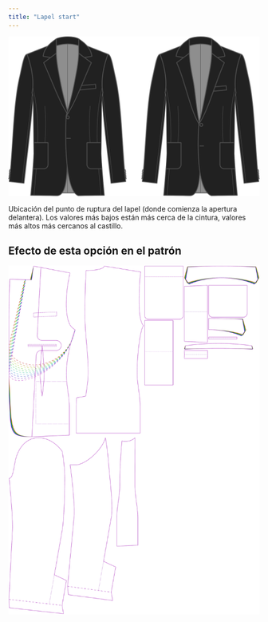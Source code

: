 ```yaml
---
title: "Lapel start"
---
```


![Inicio de la solapa](lapelstart.svg)

Ubicación del punto de ruptura del lapel (donde comienza la apertura delantera). Los valores más bajos están más cerca de la cintura, valores más altos más cercanos al castillo.

## Efecto de esta opción en el patrón

![Esta imagen muestra el efecto de esta opción superponiendo varias variantes que tienen un valor diferente para esta opción](jaeger_lapelstart_sample.svg "Efecto de esta opción en el patrón")
